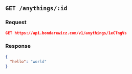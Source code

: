 ## `GET /anythings/:id`

### Request

```json
GET https://api.bondarewicz.com/v1/anythings/1eCTngVs
```

### Response

```json
{
  "hello": "world"
}
```